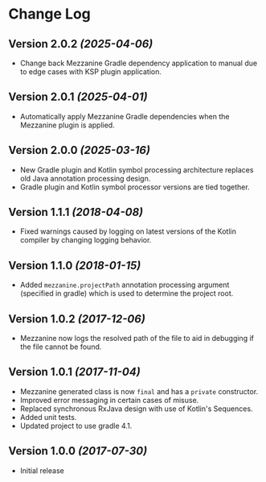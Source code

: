 Change Log
==========

Version 2.0.2 *(2025-04-06)*
----------------------------
- Change back Mezzanine Gradle dependency application to manual due to edge cases with KSP plugin application.

Version 2.0.1 *(2025-04-01)*
----------------------------
- Automatically apply Mezzanine Gradle dependencies when the Mezzanine plugin is applied.

Version 2.0.0 *(2025-03-16)*
----------------------------
- New Gradle plugin and Kotlin symbol processing architecture replaces old Java annotation processing design.
- Gradle plugin and Kotlin symbol processor versions are tied together.

Version 1.1.1 *(2018-04-08)*
----------------------------
- Fixed warnings caused by logging on latest versions of the Kotlin compiler by changing logging behavior.

Version 1.1.0 *(2018-01-15)*
----------------------------
- Added `mezzanine.projectPath` annotation processing argument (specified in gradle) which is used to determine the project root.

Version 1.0.2 *(2017-12-06)*
----------------------------
- Mezzanine now logs the resolved path of the file to aid in debugging if the file cannot be found.

Version 1.0.1 *(2017-11-04)*
----------------------------
- Mezzanine generated class is now `final` and has a `private` constructor.
- Improved error messaging in certain cases of misuse.
- Replaced synchronous RxJava design with use of Kotlin's Sequences.
- Added unit tests.
- Updated project to use gradle 4.1.

Version 1.0.0 *(2017-07-30)*
----------------------------
- Initial release
